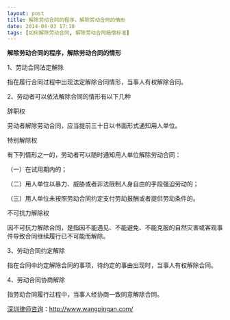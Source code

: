 ```yaml
---
layout: post
title: 解除劳动合同的程序，解除劳动合同的情形
date: 2014-04-03 17:18
tags: [如何解除劳动合同, 解除劳动合同赔偿标准]
---
```

<strong>解除劳动合同的程序，解除劳动合同的情形</strong>

1、劳动合同法定解除

指在履行合同过程中出现法定解除合同情形，当事人有权解除合同。

2、劳动者可以依法解除合同的情形有以下几种

辞职权

劳动者解除劳动合同，应当提前三十日以书面形式通知用人单位。

特别解除权

有下列情形之一的，劳动者可以随时通知用人单位解除劳动合同：

（一）在试用期内的；

（二）用人单位以暴力、威胁或者非法限制人身自由的手段强迫劳动的；

（三）用人单位未按照劳动合同约定支付劳动报酬或者提供劳动条件的。

不可抗力解除权

因不可抗力解除合同，是指因不能遇见、不能避免、不能克服的自然灾害或客观事件导致合同继续履行已不可能而解除。

3、劳动合同约定解除

指在合同中约定解除合同的事项，待约定的事由出现时，当事人有权解除合同。

4、劳动合同协商解除

指劳动合同履行过程中，当事人经协商一致同意解除合同。

<a href="http://www.wangpingan.com/">深圳律师咨询</a>：<a href="http://www.wangpingan.com/">http://www.wangpingan.com/</a>


